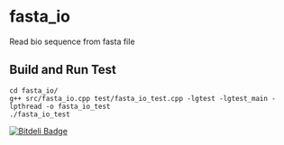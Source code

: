 fasta_io
=======

Read bio sequence from fasta file

Build and Run Test
----------
    cd fasta_io/
    g++ src/fasta_io.cpp test/fasta_io_test.cpp -lgtest -lgtest_main -lpthread -o fasta_io_test
    ./fasta_io_test


[![Bitdeli Badge](https://d2weczhvl823v0.cloudfront.net/shu65/fasta_io/trend.png)](https://bitdeli.com/free "Bitdeli Badge")

